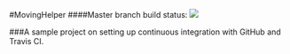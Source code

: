 #MovingHelper
####Master branch build status: 
![](https://travis-ci.org/gtona/MovingHelper.svg?branch=master)

###A sample project on setting up continuous integration with GitHub and Travis CI. 
